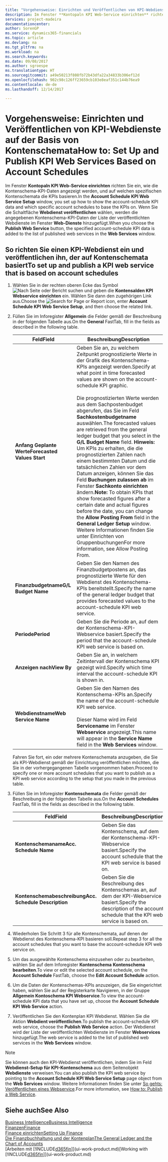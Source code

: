 ```yaml
---
title: "Vorgehensweise: Einrichten und Veröffentlichen von KPI-Webdienste auf der Basis von Kontenschemata  | Microsoft Docs"
description: Im Fenster **Kontopaln KPI Web-Service einrichten** richten Sie ein, wie die Kontenschema-KPI-Daten angezeigt werden, und auf welchen spezifischen Kontenschemata die KPIs basieren.
services: project-madeira
documentationcenter: 
author: SorenGP
ms.service: dynamics365-financials
ms.topic: article
ms.devlang: na
ms.tgt_pltfrm: na
ms.workload: na
ms.search.keywords: 
ms.date: 09/08/2017
ms.author: sgroespe
ms.translationtype: HT
ms.sourcegitcommit: a49e50213f808fb72b43dfa22a34833b306ef12d
ms.openlocfilehash: 902c98c126ff23659cb103e8eaf351c144b76ea9
ms.contentlocale: de-de
ms.lasthandoff: 12/14/2017

---
```

# <a name="how-to-set-up-and-publish-kpi-web-services-based-on-account-schedules"></a><span data-ttu-id="502f2-103">Vorgehensweise: Einrichten und Veröffentlichen von KPI-Webdienste auf der Basis von Kontenschemata</span><span class="sxs-lookup"><span data-stu-id="502f2-103">How to: Set Up and Publish KPI Web Services Based on Account Schedules</span></span>
<span data-ttu-id="502f2-104">Im Fenster **Kontopaln KPI Web-Service einrichten** richten Sie ein, wie die Kontenschema-KPI-Daten angezeigt werden, und auf welchen spezifischen Kontenschemata die KPIs basieren.</span><span class="sxs-lookup"><span data-stu-id="502f2-104">In the **Account Schedule KPI Web Service Setup** window, you set up how to show the account-schedule KPI data and which specific account schedules to base the KPIs on.</span></span> <span data-ttu-id="502f2-105">Wenn Sie die Schaltfläche **Webdienst veröffentlichen** wählen, werden die angegebenen Kontenschema-KPI-Daten der Liste der veröffentlichten Webdienste im Fenster **Web-Dienste** hinzugefügt.</span><span class="sxs-lookup"><span data-stu-id="502f2-105">When you choose the **Publish Web Service** button, the specified account-schedule KPI data is added to the list of published web services in the **Web Services** window.</span></span>  

## <a name="to-set-up-and-publish-a-kpi-web-service-that-is-based-on-account-schedules"></a><span data-ttu-id="502f2-106">So richten Sie einen KPI-Webdienst ein und veröffentlichen ihn, der auf Kontenschemata basiert</span><span class="sxs-lookup"><span data-stu-id="502f2-106">To set up and publish a KPI web service that is based on account schedules</span></span>  

1.  <span data-ttu-id="502f2-107">Wählen Sie in der rechten oberen Ecke das Symbol ![Nach Seite oder Bericht suchen](media/ui-search/search_small.png "Nach Seite oder Bericht suchen") und geben die **Kontensalden KPI Webservice einrichten** ein. Wählen Sie dann den zugehörigen Link aus.</span><span class="sxs-lookup"><span data-stu-id="502f2-107">Choose the ![Search for Page or Report](media/ui-search/search_small.png "Search for Page or Report icon") icon, enter **Account Schedule KPI Web Service Setup**, and then choose the related link.</span></span>  
2.  <span data-ttu-id="502f2-108">Füllen Sie im Inforegister **Allgemein** die Felder gemäß der Beschreibung in der folgenden Tabelle aus.</span><span class="sxs-lookup"><span data-stu-id="502f2-108">On the **General** FastTab, fill in the fields as described in the following table.</span></span>  

    |<span data-ttu-id="502f2-109">Feld</span><span class="sxs-lookup"><span data-stu-id="502f2-109">Field</span></span>|<span data-ttu-id="502f2-110">Beschreibung</span><span class="sxs-lookup"><span data-stu-id="502f2-110">Description</span></span>|  
    |---------------------------------|---------------------------------------|  
    |<span data-ttu-id="502f2-111">**Anfang Geplante Werte**</span><span class="sxs-lookup"><span data-stu-id="502f2-111">**Forecasted Values Start**</span></span>|<span data-ttu-id="502f2-112">Geben Sie an, zu welchem Zeitpunkt prognostizierte Werte in der Grafik des Kontenschema-KPIs angezeigt werden.</span><span class="sxs-lookup"><span data-stu-id="502f2-112">Specify at what point in time forecasted values are shown on the account-schedule KPI graphic.</span></span><br /><br /> <span data-ttu-id="502f2-113">Die prognostizierten Werte werden aus dem Sachpostenbudget abgerufen, das Sie im Feld **Sachkostenbudgetname** auswählen.</span><span class="sxs-lookup"><span data-stu-id="502f2-113">The forecasted values are retrieved from the general ledger budget that you select in the **G/L Budget Name** field.</span></span> <span data-ttu-id="502f2-114">**Hinweis:**  Um KPIs zu erhalten, die die prognostizierten Zahlen nach einem bestimmten Datum und die tatsächlichen Zahlen vor dem Datum anzeigen, können Sie das Feld **Buchungen zulassen ab** im Fenster **Sachkonto einrichten** ändern.</span><span class="sxs-lookup"><span data-stu-id="502f2-114">**Note:**  To obtain KPIs that show forecasted figures after a certain date and actual figures before the date, you can change the **Allow Posting From** field in the **General Ledger Setup** window.</span></span> <span data-ttu-id="502f2-115">Weitere Informationen finden Sie unter Einrichten von Gruppenbuchungen</span><span class="sxs-lookup"><span data-stu-id="502f2-115">For more information, see Allow Posting From.</span></span>|  
    |<span data-ttu-id="502f2-116">**Finanzbudgetname**</span><span class="sxs-lookup"><span data-stu-id="502f2-116">**G/L Budget Name**</span></span>|<span data-ttu-id="502f2-117">Geben Sie den Namen des Finanzbudgetpostens an, das prognostizierte Werte für den Webdienst des Kontenschema-KPIs bereitstellt.</span><span class="sxs-lookup"><span data-stu-id="502f2-117">Specify the name of the general ledger budget that provides forecasted values to the account-schedule KPI web service.</span></span>|  
    |<span data-ttu-id="502f2-118">**Periode**</span><span class="sxs-lookup"><span data-stu-id="502f2-118">**Period**</span></span>|<span data-ttu-id="502f2-119">Geben Sie die Periode an, auf dem der Kontenschema-KPI-Webservice basiert.</span><span class="sxs-lookup"><span data-stu-id="502f2-119">Specify the period that the account-schedule KPI web service is based on.</span></span>|  
    |<span data-ttu-id="502f2-120">**Anzeigen nach**</span><span class="sxs-lookup"><span data-stu-id="502f2-120">**View By**</span></span>|<span data-ttu-id="502f2-121">Geben Sie an, in welchem Zeitintervall der Kontenschema KPI gezeigt wird.</span><span class="sxs-lookup"><span data-stu-id="502f2-121">Specify which time interval the account-schedule KPI is shown in.</span></span>|  
    |<span data-ttu-id="502f2-122">**Webdienstname**</span><span class="sxs-lookup"><span data-stu-id="502f2-122">**Web Service Name**</span></span>|<span data-ttu-id="502f2-123">Geben Sie den Namen des Kontenschema-KPIs an.</span><span class="sxs-lookup"><span data-stu-id="502f2-123">Specify the name of the account-schedule KPI web service.</span></span><br /><br /> <span data-ttu-id="502f2-124">Dieser Name wird im Feld **Servicename** im Fenster **Webservice** angezeigt.</span><span class="sxs-lookup"><span data-stu-id="502f2-124">This name will appear in the **Service Name** field in the **Web Services** window.</span></span>|  

    <span data-ttu-id="502f2-125">Fahren Sie fort, ein oder mehrere Kontenschemata anzugeben, die Sie als KPI-Webdienst gemäß der Einrichtung veröffentlichen möchten, die Sie in der vorhergegangenen Tabelle vorgenommen haben.</span><span class="sxs-lookup"><span data-stu-id="502f2-125">Proceed to specify one or more account schedules that you want to publish as a KPI web service according to the setup that you made in the previous table.</span></span>  

3.  <span data-ttu-id="502f2-126">Füllen Sie im Inforegister **Kontenschemata** die Felder gemäß der Beschreibung in der folgenden Tabelle aus.</span><span class="sxs-lookup"><span data-stu-id="502f2-126">On the **Account Schedules** FastTab, fill in the fields as described in the following table.</span></span>  

    |<span data-ttu-id="502f2-127">Feld</span><span class="sxs-lookup"><span data-stu-id="502f2-127">Field</span></span>|<span data-ttu-id="502f2-128">Beschreibung</span><span class="sxs-lookup"><span data-stu-id="502f2-128">Description</span></span>|  
    |---------------------------------|---------------------------------------|  
    |<span data-ttu-id="502f2-129">**Kontenschemaname**</span><span class="sxs-lookup"><span data-stu-id="502f2-129">**Acc. Schedule Name**</span></span>|<span data-ttu-id="502f2-130">Geben Sie das Kontenschema, auf dem der Kontenschema-KPI-Webservice basiert.</span><span class="sxs-lookup"><span data-stu-id="502f2-130">Specify the account schedule that the KPI web service is based on.</span></span>|  
    |<span data-ttu-id="502f2-131">**Kontenschemabeschreibung**</span><span class="sxs-lookup"><span data-stu-id="502f2-131">**Acc. Schedule Description**</span></span>|<span data-ttu-id="502f2-132">Geben Sie die Beschreibung des Kontenschemas an, auf dem der KPI-Webservice basiert.</span><span class="sxs-lookup"><span data-stu-id="502f2-132">Specify the description of the account schedule that the KPI web service is based on.</span></span>|  

4.  <span data-ttu-id="502f2-133">Wiederholen Sie Schritt 3 für alle Kontenschemata, auf denen der Webdienst des Kontenschema-KPI basieren soll.</span><span class="sxs-lookup"><span data-stu-id="502f2-133">Repeat step 3 for all the account schedules that you want to base the account-schedule KPI web service on.</span></span>  
5.  <span data-ttu-id="502f2-134">Um das ausgewählte Kontenschema einzusehen oder zu bearbeiten, wählen Sie auf dem Inforegister **Kontenschema** **Kontenschema bearbeiten**.</span><span class="sxs-lookup"><span data-stu-id="502f2-134">To view or edit the selected account schedule, on the **Account Schedule** FastTab, choose the **Edit Account Schedule** action.</span></span>  
6.  <span data-ttu-id="502f2-135">Um die Daten der Kontenschemas-KPIs anzuzeigen, die Sie eingerichtet haben, wählen Sie auf der Registerkarte Navigieren, in der Gruppe **Allgemein Kontoschema KPI Webservice**.</span><span class="sxs-lookup"><span data-stu-id="502f2-135">To view the account-schedule KPI data that you have set up, choose the **Account Schedule KPI Web Service** action.</span></span>  
7.  <span data-ttu-id="502f2-136">Veröffentlichen Sie den Kontenplan KPI Webdienst. Wählen Sie die Aktion **Webdient veröffentlichen**.</span><span class="sxs-lookup"><span data-stu-id="502f2-136">To publish the account-schedule KPI web service, choose the **Publish Web Service** action.</span></span> <span data-ttu-id="502f2-137">Der Webdienst wird der Liste der veröffentlichten Webdienste im Fenster **Webservices** hinzugefügt.</span><span class="sxs-lookup"><span data-stu-id="502f2-137">The web service is added to the list of published web services in the **Web Services** window.</span></span>  

> [!NOTE]  
>  <span data-ttu-id="502f2-138">Sie können auch den KPI-Webdienst veröffentlichen, indem Sie im Feld **Webdienst-Setup für KPI-Kontenschema** aus dem Seitenobjekt **Webdienste** verweisen.</span><span class="sxs-lookup"><span data-stu-id="502f2-138">You can also publish the KPI web service by pointing to the **Account Schedule KPI Web Service Setup** page object from the **Web Services** window.</span></span> <span data-ttu-id="502f2-139">Weitere Informationen finden Sie unter [So gehts: Veröffentlichen eines Webservice](across-how-publish-web-service.md).</span><span class="sxs-lookup"><span data-stu-id="502f2-139">For more information, see [How to: Publish a Web Service](across-how-publish-web-service.md).</span></span>  

## <a name="see-also"></a><span data-ttu-id="502f2-140">Siehe auch</span><span class="sxs-lookup"><span data-stu-id="502f2-140">See Also</span></span>  
[<span data-ttu-id="502f2-141">Business Intelligence</span><span class="sxs-lookup"><span data-stu-id="502f2-141">Business Intelligence</span></span>](bi.md)  
[<span data-ttu-id="502f2-142">Finanzen</span><span class="sxs-lookup"><span data-stu-id="502f2-142">Finance</span></span>](finance.md)  
[<span data-ttu-id="502f2-143">Finance einrichten</span><span class="sxs-lookup"><span data-stu-id="502f2-143">Setting Up Finance</span></span>](finance-setup-finance.md)  
[<span data-ttu-id="502f2-144">Die Finanzbuchhaltung und der Kontenplan</span><span class="sxs-lookup"><span data-stu-id="502f2-144">The General Ledger and the Chart of Accounts</span></span>](finance-general-ledger.md)  
<span data-ttu-id="502f2-145">[Arbeiten mit [!INCLUDE[d365fin](includes/d365fin_md.md)]](ui-work-product.md)</span><span class="sxs-lookup"><span data-stu-id="502f2-145">[Working with [!INCLUDE[d365fin](includes/d365fin_md.md)]](ui-work-product.md)</span></span>


